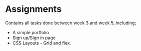 
# Assignments

Contains all tasks done between week 3 and week 5, including;
- A simple portfolio
- Sign up/Sign in page
- CSS Layouts - Grid and flex.